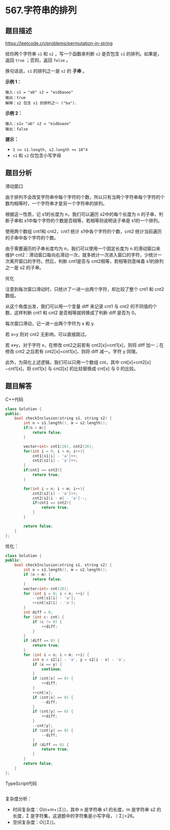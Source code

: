 # 567.字符串的排列

## 题目描述 

https://leetcode.cn/problems/permutation-in-string

给你两个字符串 `s1` 和 `s2` ，写一个函数来判断 `s2` 是否包含 `s1` 的排列。如果是，返回 `true` ；否则，返回 `false` 。

换句话说，`s1` 的排列之一是 `s2` 的 **子串** 。

 

**示例 1：**

```
输入：s1 = "ab" s2 = "eidbaooo"
输出：true
解释：s2 包含 s1 的排列之一 ("ba").
```

**示例 2：**

```
输入：s1= "ab" s2 = "eidboaoo"
输出：false
```

 

**提示：**

- `1 <= s1.length, s2.length <= 10^4`
- `s1` 和 `s2` 仅包含小写字母



## 题目分析

滑动窗口

由于排列不会改变字符串中每个字符的个数，所以只有当两个字符串每个字符的个数均相等时，一个字符串才是另一个字符串的排列。

根据这一性质，记 s1的长度为 n，我们可以遍历 s2中的每个长度为 n 的子串，判断子串和 s1中每个字符的个数是否相等，若相等则说明该子串是 s1的一个排列。

使用两个数组 cnt1和 cnt2，cnt1 统计 s1中各个字符的个数，cnt2 统计当前遍历的子串中各个字符的个数。

由于需要遍历的子串长度均为 n，我们可以使用一个固定长度为 n 的滑动窗口来维护 cnt2：滑动窗口每向右滑动一次，就多统计一次进入窗口的字符，少统计一次离开窗口的字符。然后，判断 cnt1是否与 cnt2相等，若相等则意味着 s1的排列之一是 s2 的子串。



优化

注意到每次窗口滑动时，只统计了一进一出两个字符，却比较了整个 cnt1 和 cnt2数组。

从这个角度出发，我们可以用一个变量 diff 来记录 cnt1 与 cnt2 的不同值的个数，这样判断 cnt1 和 cnt2 是否相等就转换成了判断 diff 是否为 0。

每次窗口滑动，记一进一出两个字符为 x 和 y.

若 x=y 则对 cnt2 无影响，可以直接跳过。

若 x≠y，对于字符 x，在修改 cnt2之前若有 cnt2[x]=cnt1[x]，则将 diff 加一；在修改 cnt2 之后若有 cnt2[x]=cnt1[x]，则将 diff 减一。字符 y 同理。

此外，为简化上述逻辑，我们可以只用一个数组 cnt，其中 cnt[x]=cnt2[x]−cnt1[x]，将 cnt1[x] 与 cnt2[x] 的比较替换成 cnt[x] 与 0 的比较。



## 题目解答

C++代码

```c++
class Solution {
public:
    bool checkInclusion(string s1, string s2) {
        int n = s1.length(), m = s2.length();
        if(n > m){
            return false;
        }

        vector<int> cnt1(26), cnt2(26);
        for(int i = 0; i < n; i++){
            cnt1[s1[i] - 'a']++;
            cnt2[s2[i] - 'a']++;
        }
        if(cnt1 == cnt2){
            return true;
        }

        for(int i = n; i < m; i++){
            cnt2[s2[i] - 'a']++;
            cnt2[s2[i - n] - 'a']--;
            if(cnt1 == cnt2){
                return true;
            }
        }

        return false;
    }
};
```

优化：

```c++
class Solution {
public:
    bool checkInclusion(string s1, string s2) {
        int n = s1.length(), m = s2.length();
        if (n > m) {
            return false;
        }
        vector<int> cnt(26);
        for (int i = 0; i < n; ++i) {
            --cnt[s1[i] - 'a'];
            ++cnt[s2[i] - 'a'];
        }
        int diff = 0;
        for (int c: cnt) {
            if (c != 0) {
                ++diff;
            }
        }
        if (diff == 0) {
            return true;
        }
        for (int i = n; i < m; ++i) {
            int x = s2[i] - 'a', y = s2[i - n] - 'a';
            if (x == y) {
                continue;
            }
            if (cnt[x] == 0) {
                ++diff;
            }
            ++cnt[x];
            if (cnt[x] == 0) {
                --diff;
            }
            if (cnt[y] == 0) {
                ++diff;
            }
            --cnt[y];
            if (cnt[y] == 0) {
                --diff;
            }
            if (diff == 0) {
                return true;
            }
        }
        return false;
    }
};
```



TypeScript代码

```typescript

```

复杂度分析：

* 时间复杂度：O(n+m+∣Σ∣)，其中 n 是字符串 s1 的长度，m 是字符串 s2 的长度，Σ 是字符集，这道题中的字符集是小写字母，∣Σ∣=26。
* 空间复杂度：*O*(∣Σ∣)。

